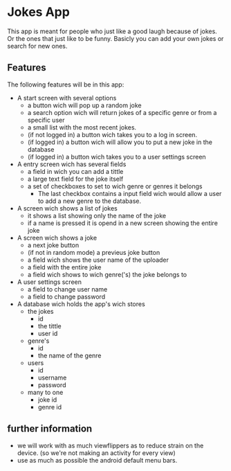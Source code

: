 Jokes App
=========
This app is meant for people who just like a good laugh because of jokes.
Or the ones that just like to be funny.
Basicly you can add your own jokes or search for new ones.

Features
--------

The following features will be in this app:
- A start screen with several options
	- a button wich will pop up a random joke
	- a search option wich will return jokes of a specific genre or from a specific user
	- a small list with the most recent jokes.
	- (if not logged in) a button wich takes you to a log in screen.
	- (if logged in) a button wich will allow you to put a new joke in the database
	- (if logged in) a button wich takes you to a user settings screen
- A entry screen wich has several fields
	- a field in wich you can add a tittle 
	- a large text field for the joke itself
	- a set of checkboxes to set to wich genre or genres it belongs
		- The last checkbox contains a input field wich would allow a user to add a new genre to the database.
- A screen wich shows a list of jokes
	- it shows a list showing only the name of the joke
	- if a name is pressed it is opend in a new screen showing the entire joke
- A screen wich shows a joke
	- a next joke button
	- (if not in random mode) a previeus joke button 
	- a field wich shows the user name of the uploader
	- a field with the entire joke
	- a field wich shows to wich genre('s) the joke belongs to
- A user settings screen
	- a field to change user name
	- a field to change password
- A database wich holds the app's wich stores
	- the jokes
		- id
		- the tittle
		- user id
	- genre's
		- id
		- the name of the genre
	- users
		- id
		- username
		- password
	- many to one 
		- joke id
		- genre id

further information
-------------------

- we will work with as much viewflippers as to reduce strain on the device. (so we're not making an activity for every view)
- use as much as possible the android default menu bars.